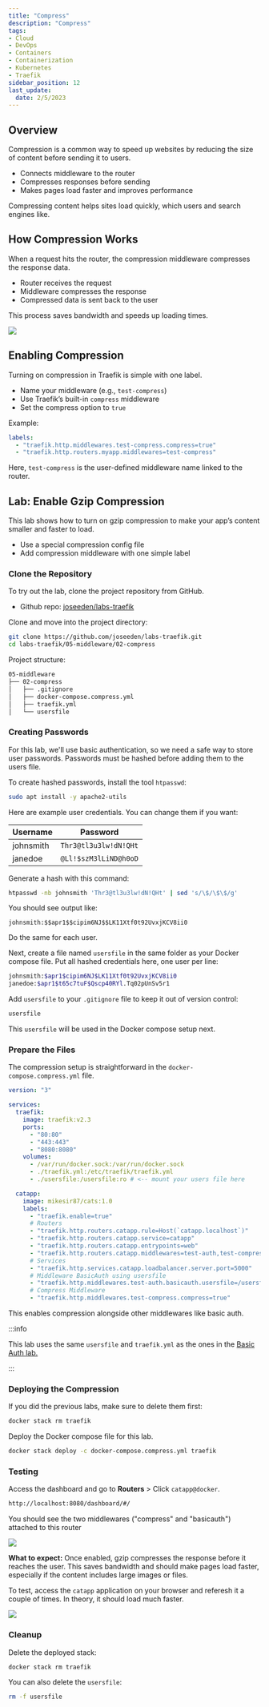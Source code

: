 ```yaml
---
title: "Compress"
description: "Compress"
tags: 
- Cloud
- DevOps
- Containers
- Containerization
- Kubernetes
- Traefik
sidebar_position: 12
last_update:
  date: 2/5/2023
---
```


## Overview

Compression is a common way to speed up websites by reducing the size of content before sending it to users.

- Connects middleware to the router
- Compresses responses before sending
- Makes pages load faster and improves performance

Compressing content helps sites load quickly, which users and search engines like.

## How Compression Works

When a request hits the router, the compression middleware compresses the response data.

- Router receives the request
- Middleware compresses the response
- Compressed data is sent back to the user

This process saves bandwidth and speeds up loading times.

<div class="img-center"> 

![](/img/docs/all-things-devops-traefik-compress.png)

</div>



## Enabling Compression

Turning on compression in Traefik is simple with one label.

- Name your middleware (e.g., `test-compress`)
- Use Traefik’s built-in `compress` middleware
- Set the compress option to `true`

Example:

```yaml
labels:
  - "traefik.http.middlewares.test-compress.compress=true"
  - "traefik.http.routers.myapp.middlewares=test-compress"
```

Here, `test-compress` is the user-defined middleware name linked to the router.


## Lab: Enable Gzip Compression

This lab shows how to turn on gzip compression to make your app’s content smaller and faster to load.

- Use a special compression config file
- Add compression middleware with one simple label

### Clone the Repository 

To try out the lab, clone the project repository from GitHub. 

- Github repo: [joseeden/labs-traefik](https://github.com/joseeden/labs-traefik/tree/master)

Clone and move into the project directory:

```bash
git clone https://github.com/joseeden/labs-traefik.git 
cd labs-traefik/05-middleware/02-compress
```

Project structure:

```bash
05-middleware
├── 02-compress
│   ├── .gitignore
│   ├── docker-compose.compress.yml
│   ├── traefik.yml
│   └── usersfile
```


### Creating Passwords

For this lab, we'll use basic authentication, so we need a safe way to store user passwords. Passwords must be hashed before adding them to the users file.

To create hashed passwords, install the tool `htpasswd`:

```bash
sudo apt install -y apache2-utils
```

Here are example user credentials. You can change them if you want:

| Username  | Password              |
| --------- | --------------------- |
| johnsmith | `Thr3@tl3u3lw!dN!QHt` |
| janedoe   | `@Ll!$szM3lLiND@h0oD` |

Generate a hash with this command:

```bash
htpasswd -nb johnsmith 'Thr3@tl3u3lw!dN!QHt' | sed 's/\$/\$\$/g'
```

You should see output like:

```
johnsmith:$$apr1$$cipim6NJ$$LK11Xtf0t92UvxjKCV8ii0
```

Do the same for each user.

Next, create a file named `usersfile` in the same folder as your Docker compose file. Put all hashed credentials here, one user per line:

```bash
johnsmith:$apr1$cipim6NJ$LK11Xtf0t92UvxjKCV8ii0
janedoe:$apr1$t65c7tuF$Qscp40RYl.Tq02pUnSv5r1
```

Add `usersfile` to your `.gitignore` file to keep it out of version control:

```bash title=".gitignore"
usersfile
```

This `usersfile` will be used in the Docker compose setup next.



### Prepare the Files 

The compression setup is straightforward in the `docker-compose.compress.yml` file.

```yaml
version: "3"

services:
  traefik:
    image: traefik:v2.3
    ports:
      - "80:80"
      - "443:443"
      - "8080:8080"
    volumes:
      - /var/run/docker.sock:/var/run/docker.sock
      - ./traefik.yml:/etc/traefik/traefik.yml
      - ./usersfile:/usersfile:ro # <-- mount your users file here

  catapp:
    image: mikesir87/cats:1.0
    labels:
      - "traefik.enable=true"
      # Routers
      - "traefik.http.routers.catapp.rule=Host(`catapp.localhost`)"
      - "traefik.http.routers.catapp.service=catapp"
      - "traefik.http.routers.catapp.entrypoints=web"
      - "traefik.http.routers.catapp.middlewares=test-auth,test-compress"
      # Services
      - "traefik.http.services.catapp.loadbalancer.server.port=5000"
      # Middleware BasicAuth using usersfile
      - "traefik.http.middlewares.test-auth.basicauth.usersfile=/usersfile"
      # Compress Middleware
      - "traefik.http.middlewares.test-compress.compress=true"
```

This enables compression alongside other middlewares like basic auth. 

:::info 

This lab uses the same `usersfile` and `traefik.yml` as the ones in the [Basic Auth lab.](/docs/015-Kubernetes-Tools/041-Traefik/026-Middleware/011-Basic-Auth.md)

:::



### Deploying the Compression

If you did the previous labs, make sure to delete them first:

```bash
docker stack rm traefik
```

Deploy the Docker compose file for this lab.

```bash
docker stack deploy -c docker-compose.compress.yml traefik
```


### Testing 

Access the dashboard and go to **Routers** > Click `catapp@docker`.

```bash
http://localhost:8080/dashboard/#/ 
```

You should see the two middlewares ("compress" and "basicauth") attached to this router

<div class="img-center"> 

![](/img/docs/08102025-mw-compress.PNG)

</div>


**What to expect:** Once enabled, gzip compresses the response before it reaches the user. This saves bandwidth and should make pages load faster, especially if the content includes large images or files.

To test, access the `catapp` application on your browser and referesh it a couple of times. In theory, it should load much faster.

<div class="img-center"> 

![](/gif/docs/08102025-catapp-mw-4.gif)

</div>

### Cleanup

Delete the deployed stack:

```bash
docker stack rm traefik 
```

You can also delete the `usersfile`:

```bash
rm -f usersfile
```

